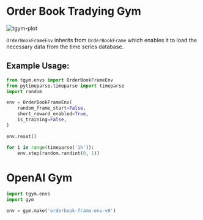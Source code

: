 
# Order Book Tradying Gym

![tgym-plot](https://user-images.githubusercontent.com/5973528/233504661-0fe96bf2-cf66-4a58-abe2-84bdd7dabd16.gif)

`OrderBookFrameEnv` inherits from `OrderBookFrame` which enables it to load the necessary data from the time series database.

## Example Usage:

```python
from tgym.envs import OrderBookFrameEnv
from pytimeparse.timeparse import timeparse
import random

env = OrderBookFrameEnv(
    random_frame_start=False,
    short_reward_enabled=True,
    is_training=False,
)

env.reset()

for i in range(timeparse('1h')):
    env.step(random.randint(0, 1))
```

# OpenAI Gym

```python
import tgym.envs
import gym

env = gym.make('orderbook-frame-env-v0')
```
